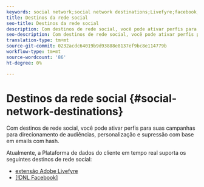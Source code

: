 ```yaml
---
keywords: social network;social network destinations;Livefyre;facebook;Facebook
title: Destinos da rede social
seo-title: Destinos da rede social
description: Com destinos de rede social, você pode ativar perfis para suas campanhas para direcionamento de audiências, personalização e supressão com base em emails com hash.
seo-description: Com destinos de rede social, você pode ativar perfis para suas campanhas para direcionamento de audiências, personalização e supressão com base em emails com hash.
translation-type: tm+mt
source-git-commit: 0232acdc64019b9d93888e8137ef9bc8e114779b
workflow-type: tm+mt
source-wordcount: '86'
ht-degree: 0%

---
```



# Destinos da rede social {#social-network-destinations}

Com destinos de rede social, você pode ativar perfis para suas campanhas para direcionamento de audiências, personalização e supressão com base em emails com hash.

Atualmente, a Plataforma de dados do cliente em tempo real suporta os seguintes destinos de rede social:

* [extensão Adobe Livefyre](/help/rtcdp/destinations/adobe-livefyre-extension.md)
* [[!DNL Facebook]](/help/rtcdp/destinations/facebook-destination.md)